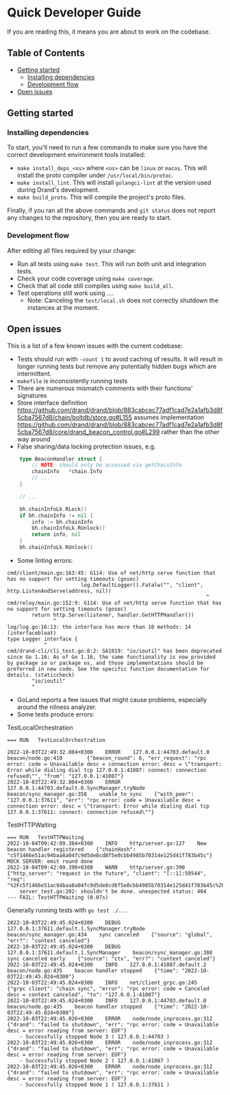 # Quick Developer Guide

If you are reading this, it means you are about to work on the codebase.

## Table of Contents
- [Getting started](#getting-started)
  - [Installing dependencies](#installing-dependencies) 
  - [Development flow](#development-flow)
- [Open issues](#open-issues)

## Getting started

### Installing dependencies

To start, you'll need to run a few commands to make sure you have the
correct development environment tools installed:
 
- `make install_deps_<os>` where `<os>` can be `linux` or `macos`. This will install the proto compiler under `/usr/local/bin/protoc`.
- `make install_lint`. This will install `golangci-lint` at the version used during Drand's development.
- `make build_proto`. This will compile the project's proto files.

Finally, if you ran all the above commands and `git status` does not report any changes to the repository,
then you are ready to start.

### Development flow

After editing all files required by your change:

- Run all tests using `make test`. This will run both unit and integration tests.
- Check your code coverage using `make coverage`.
- Check that all code still compiles using `make build_all`.
- Test operations still work using ....
  - Note: Canceling the `test/local.sh` does not correctly shutdown the instances at the moment.

## Open issues

This is a list of a few known issues with the current codebase:

- Tests should run with `-count 1` to avoid caching of results. It will result in longer running tests but remove any potentially hidden bugs which are intermittent.
- `makefile` is inconsistently running tests
- There are numerous mismatch comments with their functions' signatures
- Store interface definition https://github.com/drand/drand/blob/883cabcec77adf1cad7e2a1afb3d8f5cba7567d8/chain/boltdb/store.go#L155 assumes implementation https://github.com/drand/drand/blob/883cabcec77adf1cad7e2a1afb3d8f5cba7567d8/core/drand_beacon_control.go#L299 rather than the other way around
- False sharing/data locking protection issues, e.g.
```go
    type BeaconHandler struct {
        // NOTE: should only be accessed via getChainInfo
        chainInfo   *chain.Info
        // ...
    }

    // ...

    bh.chainInfoLk.RLock()
    if bh.chainInfo != nil {
        info := bh.chainInfo
        bh.chainInfoLk.RUnlock()
        return info, nil
    }
    bh.chainInfoLk.RUnlock()
```
- Some linting errors:
```
cmd/client/main.go:163:45: G114: Use of net/http serve function that has no support for setting timeouts (gosec)
                        log.DefaultLogger().Fatalw("", "client", http.ListenAndServe(address, nil))
                                                                 ^
cmd/relay/main.go:152:9: G114: Use of net/http serve function that has no support for setting timeouts (gosec)
        return http.Serve(listener, handler.GetHTTPHandler())
               ^
log/log.go:16:13: the interface has more than 10 methods: 14 (interfacebloat)
type Logger interface {
            ^
cmd/drand-cli/cli_test.go:8:2: SA1019: "io/ioutil" has been deprecated since Go 1.16: As of Go 1.16, the same functionality is now provided by package io or package os, and those implementations should be preferred in new code. See the specific function documentation for details. (staticcheck)
        "io/ioutil"
        ^
```

- GoLand reports a few issues that might cause problems, especially around the nilness analyzer.
- Some tests produce errors:

TestLocalOrchestration
```
=== RUN   TestLocalOrchestration

2022-10-03T22:49:32.804+0300    ERROR    127.0.0.1:44703.default.0    beacon/node.go:410        {"beacon_round": 6, "err_request": "rpc error: code = Unavailable desc = connection error: desc = \"transport: Error while dialing dial tcp 127.0.0.1:41087: connect: connection refused\"", "from": "127.0.0.1:41087"}
2022-10-03T22:49:32.804+0300    ERROR    127.0.0.1:44703.default.0.SyncManager.tryNode    beacon/sync_manager.go:358    unable_to_sync    {"with_peer": "127.0.0.1:37611", "err": "rpc error: code = Unavailable desc = connection error: desc = \"transport: Error while dialing dial tcp 127.0.0.1:37611: connect: connection refused\""}
```

TestHTTPWaiting
```
=== RUN   TestHTTPWaiting
2022-10-04T09:42:09.384+0300    INFO    http/server.go:127    New beacon handler registered    {"chainHash": "c5f1466e51ac94baa8a04fc9d5de8cd8f5e0cbb4985b70314e125d41f783b45c"}
MOCK SERVER: emit round done
2022-10-04T09:42:09.390+0300    WARN    http/server.go:390        {"http_server": "request in the future", "client": "[::1]:59544", "req": "%2Fc5f1466e51ac94baa8a04fc9d5de8cd8f5e0cbb4985b70314e125d41f783b45c%2Fpublic%2F1971"}
    server_test.go:202: shouldn't be done. unexpected status: 404
--- FAIL: TestHTTPWaiting (0.07s)
```

Generally running tests with `go test ./...`

```
2022-10-03T22:49:45.024+0300    DEBUG    127.0.0.1:37611.default.1.SyncManager.tryNode    beacon/sync_manager.go:434    sync canceled    {"source": "global", "err?": "context canceled"}
2022-10-03T22:49:45.024+0300    DEBUG    127.0.0.1:37611.default.1.SyncManager    beacon/sync_manager.go:308    sync canceled early    {"source": "ctx", "err?": "context canceled"}
2022-10-03T22:49:45.024+0300    INFO    127.0.0.1:41087.default.2    beacon/node.go:435    beacon handler stopped    {"time": "2022-10-03T22:49:45.024+0300"}
2022-10-03T22:49:45.024+0300    INFO    net/client_grpc.go:245        {"grpc client": "chain sync", "error": "rpc error: code = Canceled desc = context canceled", "to": "127.0.0.1:41087"}
2022-10-03T22:49:45.024+0300    INFO    127.0.0.1:44703.default.0    beacon/node.go:435    beacon handler stopped    {"time": "2022-10-03T22:49:45.024+0300"}
2022-10-03T22:49:45.026+0300    ERROR    node/node_inprocess.go:312        {"drand": "failed to shutdown", "err": "rpc error: code = Unavailable desc = error reading from server: EOF"}
    - Successfully stopped Node 3 ( 127.0.0.1:44703 )
2022-10-03T22:49:45.026+0300    ERROR    node/node_inprocess.go:312        {"drand": "failed to shutdown", "err": "rpc error: code = Unavailable desc = error reading from server: EOF"}
    - Successfully stopped Node 2 ( 127.0.0.1:41087 )
2022-10-03T22:49:45.026+0300    ERROR    node/node_inprocess.go:312        {"drand": "failed to shutdown", "err": "rpc error: code = Unavailable desc = error reading from server: EOF"}
    - Successfully stopped Node 1 ( 127.0.0.1:37611 )
```
